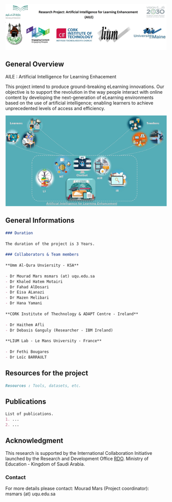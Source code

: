 ![Image](/Project.jpg)

## General Overview

AILE : Artificial Intelligence for Learning Enhacement


This project intend to produce ground-breaking eLearning innovations. Our objective is to support the revolution in the way people interact with online content by developing the next-generation of eLearning environments based on the use of artificial intelligence; enabling learners to achieve unprecedented levels of access and efficiency.


![Image](/AILE.jpg)


## **General Informations**
```markdown
### Duration

The duration of the project is 3 Years.

### Collaborators & Team members

**Umm Al-Qura Unviersity - KSA**

- Dr Mourad Mars msmars (at) uqu.edu.sa
- Dr Khaled Hatem Motairi
- Dr Fahad AlDosari
- Dr Eisa ALanazi
- Dr Mazen Melibari
- Dr Hana Yamani

**CORK Institute of Thechnology & ADAPT Centre - Ireland**

- Dr Haithem Afli
- Dr Debasis Ganguly (Researcher - IBM Ireland)

**LIUM Lab - Le Mans University - France**

- Dr Fethi Bougares
- Dr Loïc BARRAULT
```
## **Resources for the project**
```markdown
Resources : Tools, datasets, etc.
```
## **Publications**
```markdown
List of publications.
1. ...
2. ...
```
## **Acknowledgment**

This research is supported by the International Collaboration Initiative launched by the Research and Development Office [RDO](https://rdo.moe.gov.sa). Ministry of Education - Kingdom of Saudi Arabia.
### Contact

For more details please contact: 
Mourad Mars (Project coordinator): msmars (at) uqu.edu.sa
